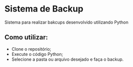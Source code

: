 # Sistema de Backup
Sistema para realizar bakcups desenvolvido utilizando Python

## Como utilizar:
- Clone o repositório;
- Execute o código Python;
- Selecione a pasta ou arquivo desejado e faça o backup.

